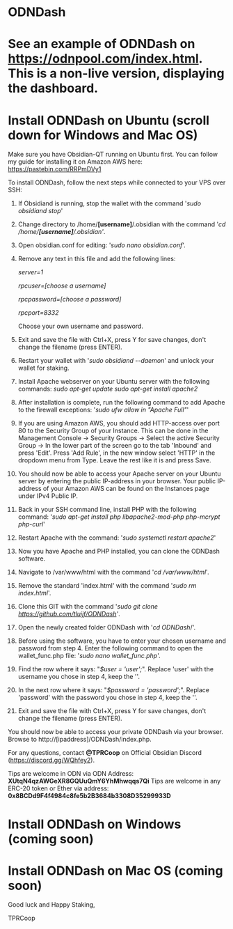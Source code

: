 
# ODNDash

# See an example of ODNDash on https://odnpool.com/index.html. This is a non-live version, displaying the dashboard.

# Install ODNDash on Ubuntu (scroll down for Windows and Mac OS)
Make sure you have Obsidian-QT running on Ubuntu first. You can follow my guide for installing it on Amazon AWS here: https://pastebin.com/RRPmDVy1

To install ODNDash, follow the next steps while connected to your VPS over SSH:
1) If Obsidiand is running, stop the wallet with the command '*sudo obsidiand stop*'
2) Change directory to /home/**[username]**/.obsidian with the command '*cd /home/**[username]**/.obsidian'*. 
3) Open obsidian.conf for editing: '*sudo nano obsidian.conf*'.
4) Remove any text in this file and add the following lines:
    
    *server=1*
    
    *rpcuser=[choose a username]*
    
    *rpcpassword=[choose a password]*
    
    *rpcport=8332*
    
   Choose your own username and password.
5) Exit and save the file with Ctrl+X, press Y for save changes, don't change the filename (press ENTER).
6) Restart your wallet with '*sudo obsidiand --daemon*' and unlock your wallet for staking.
7) Install Apache webserver on your Ubuntu server with the following commands:
    *sudo apt-get update
    sudo apt-get install apache2*
8) After installation is complete, run the following command to add Apache to the firewall exceptions: '*sudo ufw allow in "Apache Full"*'
9) If you are using Amazon AWS, you should add HTTP-access over port 80 to the Security Group of your Instance. This can be done in the 
Management Console -> Security Groups -> Select the active Security Group -> In the lower part of the screen go to the tab 'Inbound' and press 'Edit'. Press 'Add Rule', in the new window select 'HTTP' in the dropdown menu from Type. Leave the rest like it is and press Save.
10) You should now be able to access your Apache server on your Ubuntu server by entering the public IP-address in your browser. Your public IP-address of your Amazon AWS can be found on the Instances page under IPv4 Public IP.
11) Back in your SSH command line, install PHP with the following command: '*sudo apt-get install php libapache2-mod-php php-mcrypt php-curl*'
12) Restart Apache with the command: '*sudo systemctl restart apache2*'
13) Now you have Apache and PHP installed, you can clone the ODNDash software.
14) Navigate to /var/www/html with the command '*cd /var/www/html*'.
15) Remove the standard 'index.html' with the command '*sudo rm index.html*'.
16) Clone this GIT with the command '*sudo git clone https://github.com/tluijf/ODNDash'*.
17) Open the newly created folder ODNDash with '*cd ODNDash*/'.
18) Before using the software, you have to enter your chosen username and password from step 4. Enter the following command to open the wallet_func.php file: '*sudo nano wallet_func.php*'.
19) Find the row where it says: "*$user = 'user';*". Replace 'user' with the username you chose in step 4, keep the ''.
20) In the next row where it says: "*$password = 'password';*". Replace 'password' with the password you chose in step 4, keep the ''.
21) Exit and save the file with Ctrl+X, press Y for save changes, don't change the filename (press ENTER).

You should now be able to access your private ODNDash via your browser. Browse to http://[ipaddress]/ODNDash/index.php.

For any questions, contact **@TPRCoop** on Official Obsidian Discord (https://discord.gg/WQhfey2).

Tips are welcome in ODN via ODN Address: **XUtqN4qzAWGeXR8GQUuQmY6YhMhwqqs7Qi**
Tips are welcome in any ERC-20 token or Ether via address: **0x8BCDd9F4f4984c8fe5b2B3684b3308D35299933D**

# Install ODNDash on Windows (coming soon)

# Install ODNDash on Mac OS (coming soon)

Good luck and Happy Staking,

TPRCoop
